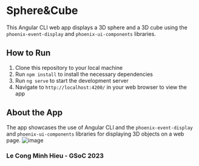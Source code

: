 # Sphere&Cube

This Angular CLI web app displays a 3D sphere and a 3D cube using the `phoenix-event-display` and `phoenix-ui-components` libraries.

## How to Run

1. Clone this repository to your local machine
2. Run `npm install` to install the necessary dependencies
3. Run `ng serve` to start the development server
4. Navigate to `http://localhost:4200/` in your web browser to view the app

## About the App

The app showcases the use of Angular CLI and the `phoenix-event-display` and `phoenix-ui-components` libraries for displaying 3D objects on a web page.
![image](https://user-images.githubusercontent.com/88785267/224244184-17bcfd8a-61eb-4aa1-93d7-f263102d471f.png)

### Le Cong Minh Hieu - GSoC 2023
